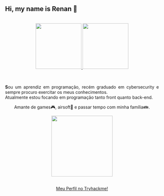 <h2 align="justify"> Hi, my name is Renan 👋 </h2>
</br>
<div align="center">
  <a href="https://github.com/kZINH0">
    <img height="150em" src="https://github-readme-stats.vercel.app/api?username=kZINH0&show_icons=true&include_all_commits=true&theme=radical&count_private=true" />
    <img height="150em" src="https://github-readme-stats.vercel.app/api/top-langs/?username=kZINH0&count_private=true&theme=radical&show_langs=true&layout=compact" />
  </a>
</div>
  <br>
  <br>
<div align="justify">
  <p>
    <b>S</b>ou um aprendiz em programação, recém graduado em cybersecurity e sempre procuro exercitar os meus conhecimentos.</br>
    Atualmente estou focando em programação tanto front quanto back-end.
  </p>
  <p align="center">
    Amante de games🎮, airsoft🔫 e passar tempo com minha família👪.
  </p>
</div>

<div align="center">
<img height="200hv" src="https://c.tenor.com/ZL7cozaJo1QAAAAd/stalker.gif" />  
</div>
<br>
<div>
  <p align="center">
  <a href src="https://tryhackme.com/badge/469071">Meu Perfil no Tryhackme!</a>
  </p>
</div>
